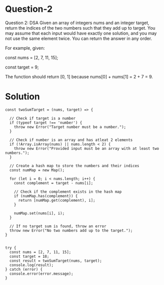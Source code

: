 # Question-2
Question 2: DSA Given an array of integers nums and an integer target, return the indices of the two numbers such that they add up to target. You may assume that each input would have exactly one solution, and you may not use the same element twice. You can return the answer in any order.

For example, given:

const nums = [2, 7, 11, 15];

const target = 9;

The function should return [0, 1] because nums[0] + nums[1] = 2 + 7 = 9.

# Solution

```
const twoSumTarget = (nums, target) => {
  
  // Check if target is a number
  if (typeof target !== 'number') {
    throw new Error("Target number must be a number.");
  }
  
  // Check if number is an array and has atleat 2 elements
  if (!Array.isArray(nums) || nums.length < 2) {
    throw new Error("Provided input must be an array with at least two numbers.");
  }

  // Create a hash map to store the numbers and their indices
  const numMap = new Map();

  for (let i = 0; i < nums.length; i++) {
    const complement = target - nums[i];

    // Check if the complement exists in the hash map
    if (numMap.has(complement)) {
      return [numMap.get(complement), i];
    }

    numMap.set(nums[i], i);
  }

  // If no target sum is found, throw an error
  throw new Error("No two numbers add up to the target.");
}


try {
  const nums = [2, 7, 11, 15];
  const target = 18;
  const result = twoSumTarget(nums, target);
  console.log(result);
} catch (error) {
  console.error(error.message);
}
```

